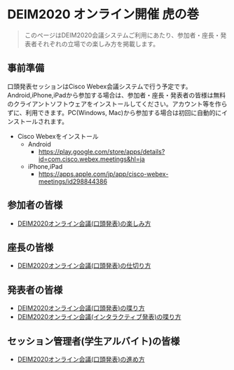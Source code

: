 # DEIM2020 オンライン開催 虎の巻

> このページはDEIM2020会議システムご利用にあたり、参加者・座長・発表者それぞれの立場での楽しみ方を掲載します。

## 事前準備

口頭発表セッションはCisco Webex会議システムで行う予定です。Android,iPhone,iPadから参加する場合は、参加者・座長・発表者の皆様は無料のクライアントソフトウェアをインストールしてください。アカウント等を作らずに、利用できます。PC(Windows, Mac)から参加する場合は初回に自動的にインストールされます。

* Cisco Webexをインストール
   * Android
      * https://play.google.com/store/apps/details?id=com.cisco.webex.meetings&hl=ja
   * iPhone,iPad
      * https://apps.apple.com/jp/app/cisco-webex-meetings/id298844386


## 参加者の皆様
* [DEIM2020オンライン会議(口頭発表)の楽しみ方](participants.md)

## 座長の皆様
* [DEIM2020オンライン会議(口頭発表)の仕切り方](chair.md)

## 発表者の皆様
* [DEIM2020オンライン会議(口頭発表)の喋り方](presenter.md)
* [DEIM2020オンライン会議(インタラクティブ発表)の喋り方](poster.md)

## セッション管理者(学生アルバイト)の皆様
* [DEIM2020オンライン会議(口頭発表)の進め方](admin.md)
